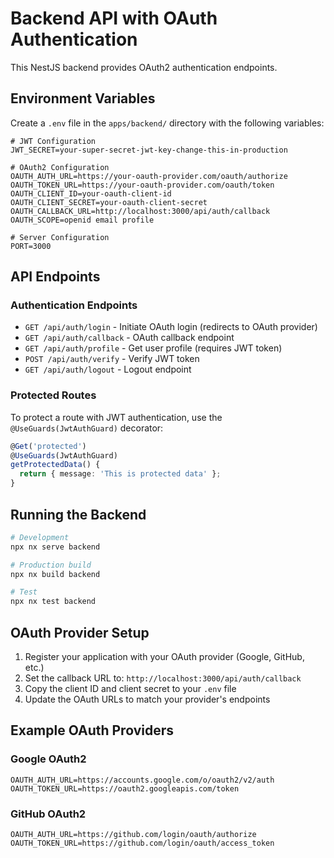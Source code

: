 # Backend API with OAuth Authentication

This NestJS backend provides OAuth2 authentication endpoints.

## Environment Variables

Create a `.env` file in the `apps/backend/` directory with the following variables:

```env
# JWT Configuration
JWT_SECRET=your-super-secret-jwt-key-change-this-in-production

# OAuth2 Configuration
OAUTH_AUTH_URL=https://your-oauth-provider.com/oauth/authorize
OAUTH_TOKEN_URL=https://your-oauth-provider.com/oauth/token
OAUTH_CLIENT_ID=your-oauth-client-id
OAUTH_CLIENT_SECRET=your-oauth-client-secret
OAUTH_CALLBACK_URL=http://localhost:3000/api/auth/callback
OAUTH_SCOPE=openid email profile

# Server Configuration
PORT=3000
```

## API Endpoints

### Authentication Endpoints

- `GET /api/auth/login` - Initiate OAuth login (redirects to OAuth provider)
- `GET /api/auth/callback` - OAuth callback endpoint
- `GET /api/auth/profile` - Get user profile (requires JWT token)
- `POST /api/auth/verify` - Verify JWT token
- `GET /api/auth/logout` - Logout endpoint

### Protected Routes

To protect a route with JWT authentication, use the `@UseGuards(JwtAuthGuard)` decorator:

```typescript
@Get('protected')
@UseGuards(JwtAuthGuard)
getProtectedData() {
  return { message: 'This is protected data' };
}
```

## Running the Backend

```bash
# Development
npx nx serve backend

# Production build
npx nx build backend

# Test
npx nx test backend
```

## OAuth Provider Setup

1. Register your application with your OAuth provider (Google, GitHub, etc.)
2. Set the callback URL to: `http://localhost:3000/api/auth/callback`
3. Copy the client ID and client secret to your `.env` file
4. Update the OAuth URLs to match your provider's endpoints

## Example OAuth Providers

### Google OAuth2

```env
OAUTH_AUTH_URL=https://accounts.google.com/o/oauth2/v2/auth
OAUTH_TOKEN_URL=https://oauth2.googleapis.com/token
```

### GitHub OAuth2

```env
OAUTH_AUTH_URL=https://github.com/login/oauth/authorize
OAUTH_TOKEN_URL=https://github.com/login/oauth/access_token
```
